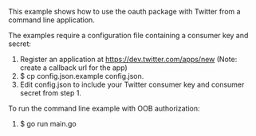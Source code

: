 This example shows how to use the oauth package with Twitter from a command line application.

The examples require a configuration file containing a consumer key and secret:

1. Register an application at https://dev.twitter.com/apps/new (Note: create a callback url for the app)
2. $ cp config.json.example config.json.
3. Edit config.json to include your Twitter consumer key and consumer secret from step 1.

To run the command line example with OOB authorization:

1. $ go run main.go
